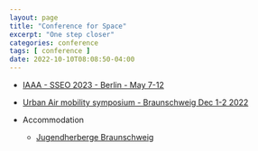 ```yaml
---
layout: page
title: "Conference for Space"
excerpt: "One step closer"
categories: conference
tags: [ conference ]
date: 2022-10-10T08:08:50-04:00
---
```


* [IAAA - SSEO 2023 - Berlin - May 7-12](https://iaaspace.org/SSEO)
* [Urban Air mobility symposium - Braunschweig Dec 1-2 2022](https://event.dlr.de/event/2-urban-air-mobility-symposium/) 



* Accommodation
  * [Jugendherberge Braunschweig](https://www.jugendherberge.de/jugendherbergen/braunschweig-727/portraet/)
